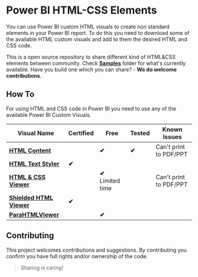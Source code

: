 # Power BI HTML-CSS Elements

You can use Power BI custom HTML visuals to create non standard elements in your Power BI report. To do this you need to download some of the available HTML custom visuals and add to them the desired HTML and CSS code. 

This is a open source repository to share different kind of HTML&CSS elements between community. Check [**Samples**](./HTML-CSS) folder for what's currently available. Have you build one which you can share? - **We do welcome contributions**.

## How To

For using HTML and CSS code in Power BI you need to use any of the available Power BI Custom Visuals.

|Visual Name|Certified|Free|Tested|Known Issues|
|-----------|-----------|-----------|-----------|-----------|
|[**HTML Content**](https://appsource.microsoft.com/en-us/product/power-bi-visuals/WA200001930?tab=Overview)| |**✔**|**✔**|Can't print to PDF/PPT
|[**HTML Text Styler**](https://appsource.microsoft.com/en-us/product/power-bi-visuals/WA200002071?tab=Overview)|**✔**| | |
|[**HTML & CSS Viewer**](https://appsource.microsoft.com/en-us/product/power-bi-visuals/kteamsolutionsgmbh1585769979285.htmlcssjsviewer?tab=Overview)| | **✔** Limited time | | Can't print to PDF/PPT
|[**Shielded HTML Viewer**](https://appsource.microsoft.com/en-us/product/power-bi-visuals/WA200002144?tab=Overview)|**✔**| | |
|[**ParaHTMLViewer**](https://appsource.microsoft.com/en-us/product/power-bi-visuals/WA200002459?tab=Overview)| |**✔** | |


## Contributing

This project welcomes contributions and suggestions. By contributing you confirm you have full rights and/or ownership of the code. 

> Sharing is caring!
